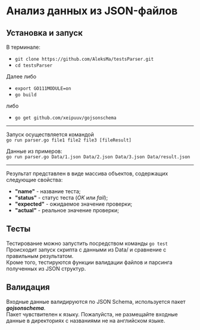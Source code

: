 # Анализ данных из JSON-файлов  

## Установка и запуск

В терминале:  
* ```git clone https://github.com/AleksMa/testsParser.git```  
* ```cd testsParser```   
  
Далее либо
* ```export GO111MODULE=on```
* ```go build```   
     
либо
* ```go get github.com/xeipuuv/gojsonschema```    
---
Запуск осуществляется командой   
```go run parser.go file1 file2 file3 [fileResult]```    
  
Данные из примеров:   
```go run parser.go Data/1.json Data/2.json Data/3.json Data/result.json```  




---  
Результат представлен в виде массива объектов, содержащих следующие свойства:
* **"name"**     - название теста;
* **"status"**   - статус теста (*OK* или *fail*);
* **"expected"** - ожидаемое значение проверки;
* **"actual"**   - реальное значение проверки;

## Тесты
Тестирование можно запустить посредством команды ```go test```  
Происходит запуск скрипта с данными из Data/ и сравнение с правильным результатом.  
Кроме того, тестируются функции валидации файлов и парсинга полученных из JSON структур.

## Валидация
Входные данные валидируются по JSON Schema, используется пакет ***gojsonschema***.  
Пакет чувствителен к языку. Пожалуйста, не размещайте входные данные в директориях с названиями не на английском языке.
